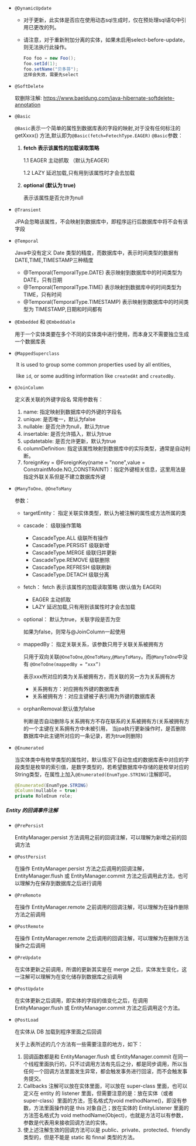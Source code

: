 - `@DynamicUpdate`

  - 对于更新，此实体是否应在使用动态sql生成时，仅在预处理sql语句中引用已更改的列。

  - 请注意，对于重新附加分离的实体，如果未启用select-before-update，则无法执行此操作。

    ```java
    Foo foo = new Foo(); 
    foo.setId(1); 
    foo.setName("贝多芬");
    这样会失效，需要先select
    ```

- `@SoftDelete` 

  软删除注解: https://www.baeldung.com/java-hibernate-softdelete-annotation

- `@Basic`

  `@Basic`表示一个简单的属性到数据库表的字段的映射,对于没有任何标注的 getXxxx() 方法,默认即为`@Basic(fetch=FetechType.EAGER)`
  `@Basic`参数：

    1. **fetch 表示该属性的加载读取策略**

       1.1 EAGER 主动抓取 （默认为EAGER）    

       1.2 LAZY 延迟加载,只有用到该属性时才会去加载

    2. **optional (默认为 true)**

       表示该属性是否允许为null

- `@Transient`

  JPA会忽略该属性，不会映射到数据库中，即程序运行后数据库中将不会有该字段

- `@Temporal`

  Java中没有定义 Date 类型的精度，而数据库中，表示时间类型的数据有 DATE,TIME,TIMESTAMP三种精度
    - @Temporal(TemporalType.DATE) 表示映射到数据库中的时间类型为 DATE，只有日期
    - @Temporal(TemporalType.TIME) 表示映射到数据库中的时间类型为 TIME，只有时间
    - @Temporal(TemporalType.TIMESTAMP) 表示映射到数据库中的时间类型为 TIMESTAMP,日期和时间都有

- `@Embedded` 和 `@Embeddable`

  用于一个实体类要在多个不同的实体类中进行使用，而本身又不需要独立生成一个数据库表

- `@MappedSuperclass`

  ​	It is used to group some common properties used by all entities, 

  ​	like `id`, or some auditing information like `createdAt` and `createdBy`.

- `@JoinColumn`

  定义表关联的外键字段名
  常用参数有：
    1. name: 指定映射到数据库中的外键的字段名
    2. unique: 是否唯一，默认为false
    3. nullable: 是否允许为null，默认为true
    4. insertable: 是否允许插入，默认为true
    5. updatetable: 是否允许更新，默认为true
    6. columnDefinition: 指定该属性映射到数据库中的实际类型，通常是自动判断。
    7. foreignKey = @ForeignKey(name = "none",value = ConstraintMode.NO_CONSTRAINT)：指定外键相关信息，这里用法是指定外联关系但是不建立数据库外键

- `@ManyToOne、@OneToMany`

  参数：

  - targetEntity： 指定关联实体类型，默认为被注解的属性或方法所属的类

  - cascade： 级联操作策略

    - CascadeType.ALL 级联所有操作
    - CascadeType.PERSIST 级联新增
    - CascadeType.MERGE 级联归并更新
    - CascadeType.REMOVE 级联删除
    - CascadeType.REFRESH 级联刷新
    - CascadeType.DETACH 级联分离

  - fetch： fetch 表示该属性的加载读取策略 (默认值为 EAGER)

    - EAGER 主动抓取
    - LAZY 延迟加载,只有用到该属性时才会去加载

  - optional： 默认为true，关联字段是否为空

    如果为false，则常与@JoinColumn一起使用

  - mappedBy： 指定关联关系，该参数只用于关联关系被拥有方

    只用于双向关联`@OneToOne`,`@OneToMany`,`@ManyToMany`。而`@ManyToOne`中没有
    `@OneToOne(mappedBy = “xxx”)`

    表示xxx所对应的类为关系被拥有方，而关联的另一方为关系拥有方

    - 关系拥有方：对应拥有外键的数据库表
    - 关系被拥有方：对应主键被子表引用为外键的数据库表

  - orphanRemoval:默认值为false

    判断是否自动删除与关系拥有方不存在联系的关系被拥有方(关系被拥有方的一个主键在关系拥有方中未被引用，
    当jpa执行更新操作时，是否删除数据库中此主键所对应的一条记录，若为true则删除)

- `@Enumerated`

  当实体类中有枚举类型的属性时，默认情况下自动生成的数据库表中对应的字段类型是枚举的索引值，是数字类型的，若希望数据库中存储的是枚举对应的String类型，在属性上加入`@Enumerated(EnumType.STRING)`注解即可。

  ```java
  @Enumerated(EnumType.STRING)
  @Column(nullable = true)
  private RoleEnum role;
  ```

##### Entity 的回调事件注解

- `@PrePersist`

  EntityManager.persist 方法调用之前的回调注解，可以理解为新增之前的回调方法

- `@PostPersist`

  在操作 EntityManager.persist 方法之后调用的回调注解，EntityManager.flush 或 EntityManager.commit 方法之后调用此方法，也可以理解为在保存到数据库之后进行调用

- `@PreRemote`

  在操作 EntityManager.remote 之前调用的回调注解，可以理解为在操作删除方法之前调用

- `@PostRemote`

  在操作 EntityManager.remote 之后调用的回调注解，可以理解为在删除方法操作之后调用

- `@PreUpdate`

  在实体更新之前调用，所谓的更新其实是在 merge 之后，实体发生变化，这一注解可以理解为在变化储存到数据库之前调用

- `@PostUpdate`

  在实体更新之后调用，即实体的字段的值变化之后，在调用 EntityManager.flush 或 EntityManager.commit 方法之后调用这个方法。

- `@PostLoad`

  在实体从 DB 加载到程序里面之后回调

  

  关于上表所述的⼏个⽅法有⼀些需要注意的地⽅，如下：

  1. 回调函数都是和 EntityManager.flush 或 EntityManager.commit 在同⼀个线程⾥⾯执⾏的，只不过调⽤⽅法有先后之分，都是同步调⽤，所以当任何⼀个回调⽅法⾥⾯发⽣异常，都会触发事务进⾏回滚，⽽不会触发事务提交。
  2. Callbacks 注解可以放在实体⾥⾯，可以放在 super-class ⾥⾯，也可以定义在 entity 的 listener ⾥⾯，但需要注意的是：放在实体（或者 super-class）⾥⾯的⽅法，签名格式为void methodName()，即没有参数，⽅法⾥⾯操作的是 this 对象⾃⼰；放在实体的 EntityListener ⾥⾯的⽅法签名格式为 void methodName(Object)，也就是⽅法可以有参数，参数是代表⽤来接收回调⽅法的实体。
  3. 使上述注解⽣效的回调⽅法可以是 public、private、protected、friendly 类型的，但是不能是 static 和 finnal 类型的⽅法。